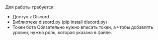 Для работы требуется:
- Доступ к Discord
- Библиотека discord.py (pip install discord.py)
- Токен бота
Обязательно нужно вписать токен, а чтобы добавлять уровни, нужна роль, которая указана в файле.
